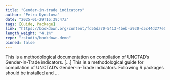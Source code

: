 ```yaml
---
title: "Gender-in-trade indicators"
author: "Petra Kynclova"
date: "2025-01-29T16:39:47Z"
tags: [Guide, Package]
link: "https://bookdown.org/content/fd55da70-5413-4beb-a930-d5c44d277e07/"
length_weight: "4.1%"
repo: "rstudio/bookdown-demo"
pinned: false
---
```


This is a methodological documentation on compilation of UNCTAD’s Gender-in-Trade indicators. [...] This is a methodological guide for compilation of UNCTAD’s Gender-in-Trade indicators. Following R packages should be installed and ...
